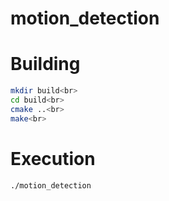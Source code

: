 motion_detection
================

Building
================

```bash
mkdir build<br>
cd build<br>
cmake ..<br>
make<br>
```

Execution
================

```bash
./motion_detection
```
